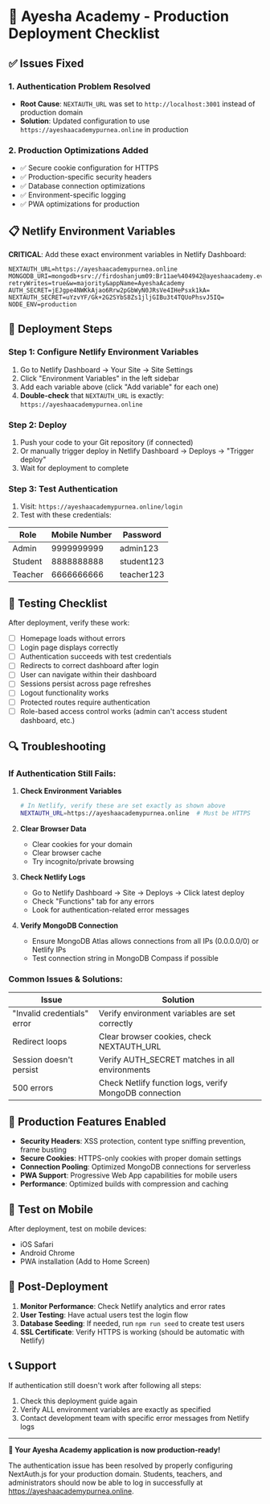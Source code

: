 # 🚀 Ayesha Academy - Production Deployment Checklist

## ✅ Issues Fixed

### 1. **Authentication Problem Resolved**
- **Root Cause**: `NEXTAUTH_URL` was set to `http://localhost:3001` instead of production domain
- **Solution**: Updated configuration to use `https://ayeshaacademypurnea.online` in production

### 2. **Production Optimizations Added**
- ✅ Secure cookie configuration for HTTPS
- ✅ Production-specific security headers
- ✅ Database connection optimizations
- ✅ Environment-specific logging
- ✅ PWA optimizations for production

## 📋 Netlify Environment Variables

**CRITICAL**: Add these exact environment variables in Netlify Dashboard:

```
NEXTAUTH_URL=https://ayeshaacademypurnea.online
MONGODB_URI=mongodb+srv://firdoshanjum09:Br11ae%404942@ayeshaacademy.eve12y1.mongodb.net/?retryWrites=true&w=majority&appName=AyeshaAcademy
AUTH_SECRET=jEJgpe4NWKkAjao6Rrw2pGbWyN0JRsVe4IHePsxk1kA=
NEXTAUTH_SECRET=uYzvYF/Gk+2G2SYbS8Zs1jljGIBu3t4TQUoPhsvJ5IQ=
NODE_ENV=production
```

## 🔧 Deployment Steps

### Step 1: Configure Netlify Environment Variables
1. Go to Netlify Dashboard → Your Site → Site Settings
2. Click "Environment Variables" in the left sidebar
3. Add each variable above (click "Add variable" for each one)
4. **Double-check** that `NEXTAUTH_URL` is exactly: `https://ayeshaacademypurnea.online`

### Step 2: Deploy
1. Push your code to your Git repository (if connected)
2. Or manually trigger deploy in Netlify Dashboard → Deploys → "Trigger deploy"
3. Wait for deployment to complete

### Step 3: Test Authentication
1. Visit: `https://ayeshaacademypurnea.online/login`
2. Test with these credentials:

| Role    | Mobile Number | Password    |
|---------|---------------|-------------|
| Admin   | 9999999999    | admin123    |
| Student | 8888888888    | student123  |
| Teacher | 6666666666    | teacher123  |

## 🧪 Testing Checklist

After deployment, verify these work:

- [ ] Homepage loads without errors
- [ ] Login page displays correctly
- [ ] Authentication succeeds with test credentials
- [ ] Redirects to correct dashboard after login
- [ ] User can navigate within their dashboard
- [ ] Sessions persist across page refreshes
- [ ] Logout functionality works
- [ ] Protected routes require authentication
- [ ] Role-based access control works (admin can't access student dashboard, etc.)

## 🔍 Troubleshooting

### If Authentication Still Fails:

1. **Check Environment Variables**
   ```bash
   # In Netlify, verify these are set exactly as shown above
   NEXTAUTH_URL=https://ayeshaacademypurnea.online  # Must be HTTPS
   ```

2. **Clear Browser Data**
   - Clear cookies for your domain
   - Clear browser cache
   - Try incognito/private browsing

3. **Check Netlify Logs**
   - Go to Netlify Dashboard → Site → Deploys → Click latest deploy
   - Check "Functions" tab for any errors
   - Look for authentication-related error messages

4. **Verify MongoDB Connection**
   - Ensure MongoDB Atlas allows connections from all IPs (0.0.0.0/0) or Netlify IPs
   - Test connection string in MongoDB Compass if possible

### Common Issues & Solutions:

| Issue | Solution |
|-------|----------|
| "Invalid credentials" error | Verify environment variables are set correctly |
| Redirect loops | Clear browser cookies, check NEXTAUTH_URL |
| Session doesn't persist | Verify AUTH_SECRET matches in all environments |
| 500 errors | Check Netlify function logs, verify MongoDB connection |

## 🎯 Production Features Enabled

- **Security Headers**: XSS protection, content type sniffing prevention, frame busting
- **Secure Cookies**: HTTPS-only cookies with proper domain settings
- **Connection Pooling**: Optimized MongoDB connections for serverless
- **PWA Support**: Progressive Web App capabilities for mobile users
- **Performance**: Optimized builds with compression and caching

## 📱 Test on Mobile

After deployment, test on mobile devices:
- iOS Safari
- Android Chrome
- PWA installation (Add to Home Screen)

## 🚀 Post-Deployment

1. **Monitor Performance**: Check Netlify analytics and error rates
2. **User Testing**: Have actual users test the login flow
3. **Database Seeding**: If needed, run `npm run seed` to create test users
4. **SSL Certificate**: Verify HTTPS is working (should be automatic with Netlify)

## 📞 Support

If authentication still doesn't work after following all steps:

1. Check this deployment guide again
2. Verify ALL environment variables are exactly as specified
3. Contact development team with specific error messages from Netlify logs

---

**🎉 Your Ayesha Academy application is now production-ready!**

The authentication issue has been resolved by properly configuring NextAuth.js for your production domain. Students, teachers, and administrators should now be able to log in successfully at https://ayeshaacademypurnea.online.